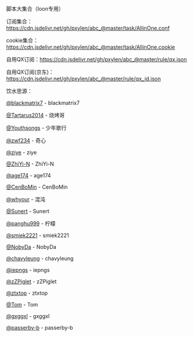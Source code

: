 脚本大集合（loon专用）

订阅集合：https://cdn.jsdelivr.net/gh/pxylen/abc_@master/task/AllinOne.conf

cookie集合：https://cdn.jsdelivr.net/gh/pxylen/abc_@master/task/AllinOne.cookie

自用QX订阅：https://cdn.jsdelivr.net/gh/pxylen/abc_@master/rule/qx.json

自用QX订阅(京东)：https://cdn.jsdelivr.net/gh/pxylen/abc_@master/rule/qx_jd.json


饮水思源：

[@blackmatrix7](https://github.com/blackmatrix7/ios_rule_script) - blackmatrix7

[@Tartarus2014](https://github.com/Tartarus2014/Loon-Script) - 烧烤哥

[@Youthsongs](https://github.com/Youthsongs/QuanX) - 少年歌行

[@zwf234](https://github.com/zwf234/rules) - 奇心

[@ziye](https://github.com/ziye888/JavaScript) - ziye

[@ZhiYi-N](https://github.com/ZhiYi-N/Private-Script) - ZhiYi-N

[@age174](https://github.com/age174/-) - age174

[@CenBoMin](https://github.com/CenBoMin/GithubSync) - CenBoMin

[@whyour](https://github.com/whyour/hundun) - 混沌

[@Sunert](https://github.com/Sunert/Script/tree/master) - Sunert

[@panghu999](https://github.com/panghu999/panghu) - 柠檬

[@smiek2221](https://github.com/smiek2221/scripts) - smiek2221

[@NobyDa](https://github.com/NobyDa/Script/tree/master) - NobyDa

[@chavyleung](https://github.com/chavyleung/scripts) - chavyleung

[@iepngs](https://github.com/iepngs/Script) - iepngs

[@zZPiglet](https://github.com/zZPiglet/Task/tree/master) - zZPiglet

[@ztxtop](https://github.com/ztxtop/x) - ztxtop

[@Tom](https://github.com/xl2101200/-) - Tom

[@gxggxl](https://github.com/gxggxl/QuantumultX) - gxggxl

[@passerby-b](https://github.com/passerby-b/JDDJ) - passerby-b



